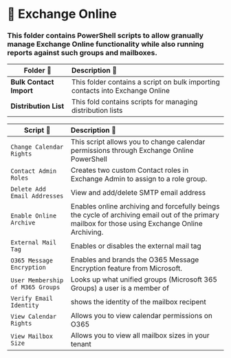 # 📂 Exchange Online
### This folder contains PowerShell scripts to allow granually manage Exchange Online functionality while also running reports against such groups and mailboxes.

| **Folder 📂** | **Description 📄** |
| --- | :--- | 
| **Bulk Contact Import** | This folder contains a script on bulk importing contacts into Exchange Online   |
| **Distribution List** | This fold contains scripts for managing distribution lists  |

| **Script 📜** | **Description 📄** |
| --- | :--- | 
| `Change Calendar Rights` | This script allows you to change calendar permissions through Exchange Online PowerShell  |
| `Contact Admin Roles` | Creates two custom Contact roles in Exchange Admin to assign to a role group. |
| `Delete Add Email Addresses` | View and add/delete SMTP email address |
| `Enable Online Archive` | Enables online archiving and forcefully beings the cycle of archiving email out of the primary mailbox for those using Exchange Online Archiving. |
| `External Mail Tag` | Enables or disables the external mail tag  |
| `O365 Message Encryption` | Enables and brands the O365 Message Encryption feature from Microsoft. |
| `User Membership of M365 Groups` | Looks up what unified groups (Microsoft 365 Groups) a user is a member of |
| `Verify Email Identity` | shows the identity of the mailbox recipent |
| `View Calendar Rights` | Allows you to view calendar permissions on O365 |
| `View Mailbox Size` | Allows you to view all mailbox sizes in your tenant  |
